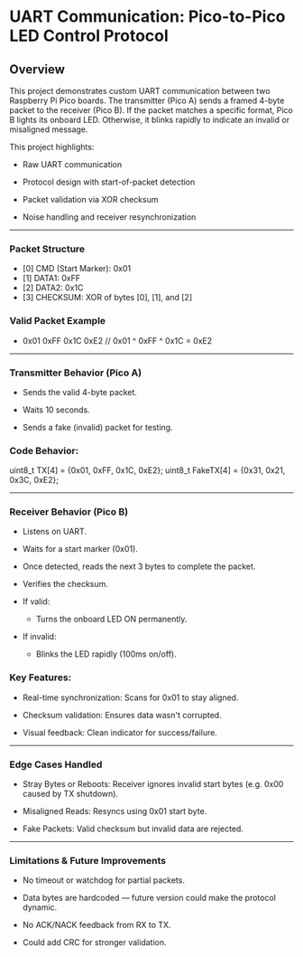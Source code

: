 # UART Communication: Pico-to-Pico LED Control Protocol

## Overview

This project demonstrates custom UART communication between two Raspberry Pi Pico boards. The transmitter (Pico A) sends a framed 4-byte packet to the receiver (Pico B). If the packet matches a specific format, Pico B lights its onboard LED. Otherwise, it blinks rapidly to indicate an invalid or misaligned message.

This project highlights:

- Raw UART communication

- Protocol design with start-of-packet detection

- Packet validation via XOR checksum

- Noise handling and receiver resynchronization

---

### Packet Structure

- [0] CMD (Start Marker):  0x01
- [1] DATA1:               0xFF
- [2] DATA2:               0x1C
- [3] CHECKSUM:            XOR of bytes [0], [1], and [2]

### Valid Packet Example

- 0x01  0xFF  0x1C  0xE2
// 0x01 ^ 0xFF ^ 0x1C = 0xE2

---

### Transmitter Behavior (Pico A)

- Sends the valid 4-byte packet.

- Waits 10 seconds.

- Sends a fake (invalid) packet for testing.

### Code Behavior:

uint8_t TX[4] = {0x01, 0xFF, 0x1C, 0xE2};
uint8_t FakeTX[4] = {0x31, 0x21, 0x3C, 0xE2};

---

### Receiver Behavior (Pico B)

- Listens on UART.

- Waits for a start marker (0x01).

- Once detected, reads the next 3 bytes to complete the packet.

- Verifies the checksum.

- If valid:

  - Turns the onboard LED ON permanently.

- If invalid:

  - Blinks the LED rapidly (100ms on/off).

### Key Features:

- Real-time synchronization: Scans for 0x01 to stay aligned.

- Checksum validation: Ensures data wasn't corrupted.

- Visual feedback: Clean indicator for success/failure.

----

### Edge Cases Handled

- Stray Bytes or Reboots: Receiver ignores invalid start bytes (e.g. 0x00 caused by TX shutdown).

- Misaligned Reads: Resyncs using 0x01 start byte.

- Fake Packets: Valid checksum but invalid data are rejected.

----

### Limitations & Future Improvements

- No timeout or watchdog for partial packets.

- Data bytes are hardcoded — future version could make the protocol dynamic.

- No ACK/NACK feedback from RX to TX.

- Could add CRC for stronger validation.
